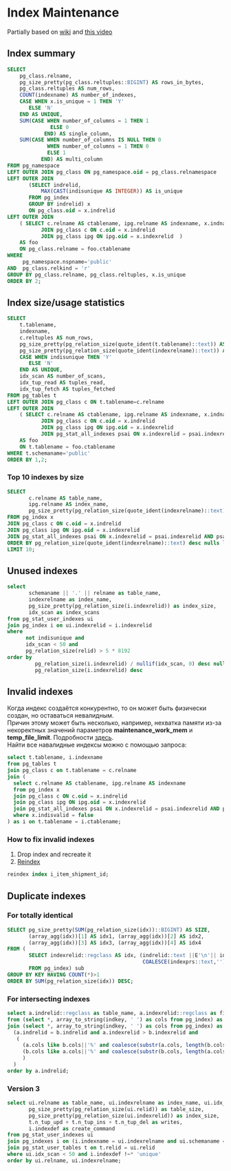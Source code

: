 # Index Maintenance
Partially based on [wiki](https://wiki.postgresql.org/wiki/Index_Maintenance) and [this video](https://youtu.be/aaecM4wKdhY)

## Index summary
```sql
SELECT
    pg_class.relname,
    pg_size_pretty(pg_class.reltuples::BIGINT) AS rows_in_bytes,
    pg_class.reltuples AS num_rows,
    COUNT(indexname) AS number_of_indexes,
    CASE WHEN x.is_unique = 1 THEN 'Y'
       ELSE 'N'
    END AS UNIQUE,
    SUM(CASE WHEN number_of_columns = 1 THEN 1
              ELSE 0
            END) AS single_column,
    SUM(CASE WHEN number_of_columns IS NULL THEN 0
             WHEN number_of_columns = 1 THEN 0
             ELSE 1
           END) AS multi_column
FROM pg_namespace 
LEFT OUTER JOIN pg_class ON pg_namespace.oid = pg_class.relnamespace
LEFT OUTER JOIN
       (SELECT indrelid,
           MAX(CAST(indisunique AS INTEGER)) AS is_unique
       FROM pg_index
       GROUP BY indrelid) x
       ON pg_class.oid = x.indrelid
LEFT OUTER JOIN
    ( SELECT c.relname AS ctablename, ipg.relname AS indexname, x.indnatts AS number_of_columns FROM pg_index x
           JOIN pg_class c ON c.oid = x.indrelid
           JOIN pg_class ipg ON ipg.oid = x.indexrelid  )
    AS foo
    ON pg_class.relname = foo.ctablename
WHERE 
     pg_namespace.nspname='public'
AND  pg_class.relkind = 'r'
GROUP BY pg_class.relname, pg_class.reltuples, x.is_unique
ORDER BY 2;
```

## Index size/usage statistics
```sql
SELECT
    t.tablename,
    indexname,
    c.reltuples AS num_rows,
    pg_size_pretty(pg_relation_size(quote_ident(t.tablename)::text)) AS table_size,
    pg_size_pretty(pg_relation_size(quote_ident(indexrelname)::text)) AS index_size,
    CASE WHEN indisunique THEN 'Y'
       ELSE 'N'
    END AS UNIQUE,
    idx_scan AS number_of_scans,
    idx_tup_read AS tuples_read,
    idx_tup_fetch AS tuples_fetched
FROM pg_tables t
LEFT OUTER JOIN pg_class c ON t.tablename=c.relname
LEFT OUTER JOIN
    ( SELECT c.relname AS ctablename, ipg.relname AS indexname, x.indnatts AS number_of_columns, idx_scan, idx_tup_read, idx_tup_fetch, indexrelname, indisunique FROM pg_index x
           JOIN pg_class c ON c.oid = x.indrelid
           JOIN pg_class ipg ON ipg.oid = x.indexrelid
           JOIN pg_stat_all_indexes psai ON x.indexrelid = psai.indexrelid AND psai.schemaname = 'public' )
    AS foo
    ON t.tablename = foo.ctablename
WHERE t.schemaname='public'
ORDER BY 1,2;
```

### Top 10 indexes by size
```sql
SELECT
       c.relname AS table_name,
       ipg.relname AS index_name,
       pg_size_pretty(pg_relation_size(quote_ident(indexrelname)::text)) AS index_size
FROM pg_index x
JOIN pg_class c ON c.oid = x.indrelid
JOIN pg_class ipg ON ipg.oid = x.indexrelid
JOIN pg_stat_all_indexes psai ON x.indexrelid = psai.indexrelid AND psai.schemaname = 'public'
ORDER BY pg_relation_size(quote_ident(indexrelname)::text) desc nulls last
LIMIT 10;
```

## Unused indexes
```sql
select
       schemaname || '.' || relname as table_name,
       indexrelname as index_name,
       pg_size_pretty(pg_relation_size(i.indexrelid)) as index_size,
       idx_scan as index_scans
from pg_stat_user_indexes ui
join pg_index i on ui.indexrelid = i.indexrelid
where
      not indisunique and
      idx_scan < 50 and
      pg_relation_size(relid) > 5 * 8192
order by
         pg_relation_size(i.indexrelid) / nullif(idx_scan, 0) desc nulls first,
         pg_relation_size(i.indexrelid) desc
```

## Invalid indexes
Когда индекс создаётся конкурентно, то он может быть физически создан, но оставаться невалидным.  
Причин этому может быть несколько, например, нехватка памяти из-за некоректных значений параметров **maintenance_work_mem** и **temp_file_limit**. Подробности [здесь](https://github.com/mfvanek/useful-sql-scripts/blob/master/performance_optimization/configuration.md#maintenance_work_mem).  
Найти все навалидные индексы можно с помощью запроса:  
```sql
select t.tablename, i.indexname
from pg_tables t
join pg_class c on t.tablename = c.relname
join (
  select c.relname AS ctablename, ipg.relname AS indexname
  from pg_index x
  join pg_class c ON c.oid = x.indrelid
  join pg_class ipg ON ipg.oid = x.indexrelid
  join pg_stat_all_indexes psai ON x.indexrelid = psai.indexrelid AND psai.schemaname = 'public'
  where x.indisvalid = false
) as i on t.tablename = i.ctablename;
```

### How to fix invalid indexes
1. Drop index and recreate it
2. [Reindex](https://postgrespro.ru/docs/postgresql/9.6/sql-reindex)
```sql
reindex index i_item_shipment_id;
```

## Duplicate indexes
### For totally identical
```sql
SELECT pg_size_pretty(SUM(pg_relation_size(idx))::BIGINT) AS SIZE,
       (array_agg(idx))[1] AS idx1, (array_agg(idx))[2] AS idx2,
       (array_agg(idx))[3] AS idx3, (array_agg(idx))[4] AS idx4
FROM (
       SELECT indexrelid::regclass AS idx, (indrelid::text ||E'\n'|| indclass::text ||E'\n'|| indkey::text ||E'\n'||
                                            COALESCE(indexprs::text,'')||E'\n' || COALESCE(indpred::text,'')) AS KEY
       FROM pg_index) sub
GROUP BY KEY HAVING COUNT(*)>1
ORDER BY SUM(pg_relation_size(idx)) DESC;
```
### For intersecting indexes
```sql
select a.indrelid::regclass as table_name, a.indexrelid::regclass as first_index, b.indexrelid::regclass as second_index
from (select *, array_to_string(indkey, ' ') as cols from pg_index) as a
join (select *, array_to_string(indkey, ' ') as cols from pg_index) as b on
  (a.indrelid = b.indrelid and a.indexrelid > b.indexrelid and
   (
     (a.cols like b.cols||'%' and coalesce(substr(a.cols, length(b.cols)+1, 1), ' ') = ' ') or
     (b.cols like a.cols||'%' and coalesce(substr(b.cols, length(a.cols)+1, 1), ' ') = ' ')
     )
  )
order by a.indrelid;
```
### Version 3
```sql
select ui.relname as table_name, ui.indexrelname as index_name, ui.idx_scan as index_scans,
       pg_size_pretty(pg_relation_size(ui.relid)) as table_size,
       pg_size_pretty(pg_relation_size(ui.indexrelid)) as index_size,
       t.n_tup_upd + t.n_tup_ins + t.n_tup_del as writes,
       i.indexdef as create_command
from pg_stat_user_indexes ui
join pg_indexes i on (i.indexname = ui.indexrelname and ui.schemaname = i.schemaname)
join pg_stat_user_tables t on t.relid = ui.relid
where ui.idx_scan < 50 and i.indexdef !~* 'unique'
order by ui.relname, ui.indexrelname;
```